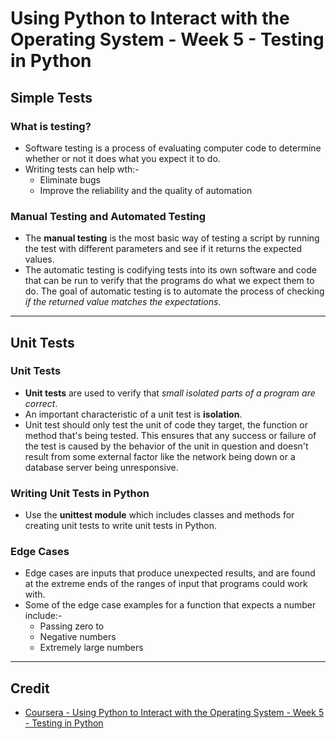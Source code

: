 # Using Python to Interact with the Operating System - Week 5 - Testing in Python

## Simple Tests
### What is testing?
* Software testing is a process of evaluating computer code to determine whether or not it does what you expect it to do.
* Writing tests can help wth:-
  * Eliminate bugs
  * Improve the reliability and the quality of automation
  
### Manual Testing and Automated Testing
* The **manual testing** is the most basic way of testing a script by running the test with different parameters and see if it returns the expected values.
* The automatic testing is codifying tests into its own software and code that can be run to verify that the programs do what we expect them to do. The goal of automatic testing is to automate the process of checking *if the returned value matches the expectations*.

---

## Unit Tests
### Unit Tests
* **Unit tests** are used to verify that *small isolated parts of a program are correct*.
* An important characteristic of a unit test is **isolation**.
* Unit test should only test the unit of code they target, the function or method that's being tested. This ensures that any success or failure of the test is caused by the behavior of the unit in question and doesn't result from some external factor like the network being down or a database server being unresponsive.

### Writing Unit Tests in Python
* Use the **unittest module** which includes classes and methods for creating unit tests to write unit tests in Python.

### Edge Cases
* Edge cases are inputs that produce unexpected results, and are found at the extreme ends of the ranges of input that programs could work with.
* Some of the edge case examples for a function that expects a number include:-
  * Passing zero to 
  * Negative numbers
  * Extremely large numbers

---

## Credit
* [Coursera - Using Python to Interact with the Operating System - Week 5 - Testing in Python](https://www.coursera.org/learn/python-operating-system/home/week/5)
